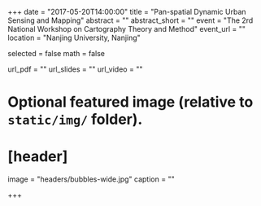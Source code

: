 +++
date = "2017-05-20T14:00:00"
title = "Pan-spatial Dynamic Urban Sensing and Mapping"
abstract = ""
abstract_short = ""
event = "The 2rd National Workshop on Cartography Theory and Method"
event_url = ""
location = "Nanjing University, Nanjing"

selected = false
math = false

url_pdf = ""
url_slides = ""
url_video = ""

# Optional featured image (relative to `static/img/` folder).
# [header]
image = "headers/bubbles-wide.jpg"
caption = ""

+++


